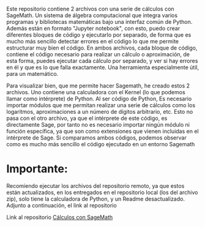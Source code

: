 Este repositorio contiene 2 archivos con una serie de cálculos con SageMath. Un sistema de álgebra computacional que integra varios programas y bibliotecas matemáticas bajo una interfaz común de Python.
Además están en formato "Jupyter notebook", con esto, puedo crear diferentes bloques de código y ejecutarlo por separado, de forma que es mucho más sencillo detectar errores en el código lo que me permite
estructurar muy bien el código.
En ambos archivos, cada bloque de código, contiene el código necesario para realizar un cálculo o aproximación, de esta forma, puedes ejecutar cada cálculo por separado, y ver si hay errores en él
y que es lo que falla exactamente. Una herramienta especialmente útil, para un matemático.

Para visualizar bien, que me permite hacer Sagemath, he creado estos 2 archivos. Uno contiene una calculadora con el Kernel (lo que podemos llamar como intérprete) de Python. Al ser código de Python,
Es necesario importar módulos que me permitan realizar una serie de cálculos como los logaritmos, aproximaciones a un número de dígitos arbitrario, etc. Esto no pasa con el otro archivo, ya que el 
intérprete de este código, es directamente Sage, por tanto no es necesario importar ningún módulo ni función específica, ya que son como extensiones que vienen incluidas en el intérprete de Sage.
Si comparamos ambos códigos, podemos observar como es mucho más sencillo el código ejecutado en un entorno Sagemath

# Importante:
Recomiendo ejecutar los archivos del repositorio remoto, ya que estos están actualizados, en los entregados en el repositorio local (los del archivo zip), solo tiene la calculadora de Python, y un
Readme desactualizado. Adjunto a continuación, el link al repositorio

Link al repositorio [Cálculos con SageMath](https://github.com/Valdi183/SageMath_calculator.git)

 
